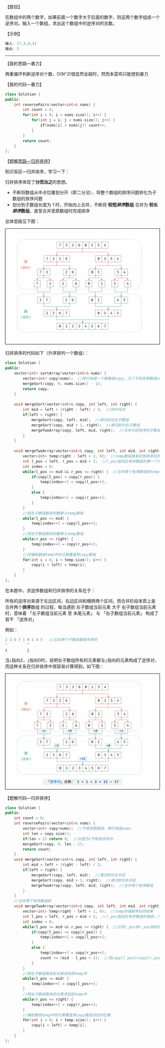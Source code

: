 【题目】

在数组中的两个数字，如果前面一个数字大于后面的数字，则这两个数字组成一个逆序对。输入一个数组，求出这个数组中的逆序对的总数。

【示例】

```c++
输入: [7,5,6,4]
输出: 5
```

---

【我的思路—暴力】

两重循环判断逆序对个数，O(N^2)很显然会超时，然而本菜鸡只能想到暴力

【我的代码—暴力】

```c++
class Solution {
public:
    int reversePairs(vector<int>& nums) {
        int count = 0;
        for(int i = 0; i < nums.size(); i++) {
            for(int j = i; j < nums.size(); j++) {
                if(nums[i] > nums[j]) count++; 
            }
        }
        return count;
    }
};
```

【[题解思路—归并排序](https://leetcode-cn.com/problems/shu-zu-zhong-de-ni-xu-dui-lcof/solution/jian-zhi-offer-51-shu-zu-zhong-de-ni-xu-pvn2h/)】

知识盲区—归并排序，学习一下：

归并排序体现了**分而治之**的思想。

* 不断将数组从中点位置划分开（即二分法），将整个数组的排序问题转化为子数组的排序问题
* 划分到子数组长度为 1 时，开始向上合并，不断将 **较短*排序*数组** 合并为 **较长*排序*数组**，直至合并至原数组时完成排序

总体思路见下图：

![](https://github.com/Yorkzhang19961122/LeetCodeNotebook/blob/main/%E5%89%91%E6%8C%87Offer/%E5%89%91%E6%8C%87Offer51.%E6%95%B0%E7%BB%84%E4%B8%AD%E7%9A%84%E9%80%86%E5%BA%8F%E5%AF%B9_H/02.png)

归并排序的代码如下（升序排列一个数组）：

```c++
class Solution {
public:
    vector<int> sortArray(vector<int>& nums) {
        vector<int> copy(nums);  //拷贝构造一个新数组copy，为了不改变原数组nums
        mergeSort(copy, 0, nums.size() - 1);
        return copy;
    }

    void mergeSort(vector<int>& copy, int left, int right) {
        int mid = left + (right - left) / 2;  //找中间点
        if(left < right) {
            mergeSort(copy, left, mid);  //递归划分左子数组
            mergeSort(copy, mid + 1, right);  //递归划分右子数组
            mergeTwoArray(copy, left, mid, right);  //合并已经排序的子数组
        }
    }

    void mergeTwoArray(vector<int>& copy, int left, int mid, int right) {
        vector<int> temp(right - left + 1, 0);  //temp数组用来存放排序后的结果
        int l_pos = left, r_pos = mid + 1;  //l_pos指向左有序数组的第一个元素，r_pos指向右有序数组的第一个元素
        int index = 0;
        while(l_pos <= mid && r_pos <= right) {  //合并两个有序数组到temp中
            if(copy[l_pos] < copy[r_pos]) {
                temp[index++] = copy[l_pos++];
            }
            else {
                temp[index++] = copy[r_pos++];
            }
        }
        //把左子数组剩余的数移入temp数组
        while(l_pos <= mid) {
            temp[index++] = copy[l_pos++];
        }
        //把右子数组剩余的数移入temp数组
        while(r_pos <= right) {
            temp[index++] = copy[r_pos++];
        }
        //将辅助数组temp中的元素覆盖原copy数组
        for(int i = 0; i < temp.size(); i++) {
            copy[i + left] = temp[i];
        }
    }
};
```

在本题中，求逆序数组和归并排序的关系在于：

所有的逆序对来源于左边区间，右边区间和横跨两个区间，而合并阶段本质上是 合并两个**排序**数组 的过程，每当遇到 左子数组当前元素 大于 右子数组当前元素 时，意味着 「左子数组当前元素 至 末尾元素」 与 「右子数组当前元素」 构成了若干 「逆序对」

例如：

```  C++ 
2 3 6 7 | 0 1 4 5   //左右两个子数组都是有序的
^         ^
i         j
```

当`i`指向2，`j`指向0时，说明左子数组所有的元素都与`j`指向的元素构成了逆序对，而这种关系在归并排序中很容易计算得到，如下图：

![](https://github.com/Yorkzhang19961122/LeetCodeNotebook/blob/main/%E5%89%91%E6%8C%87Offer/%E5%89%91%E6%8C%87Offer51.%E6%95%B0%E7%BB%84%E4%B8%AD%E7%9A%84%E9%80%86%E5%BA%8F%E5%AF%B9_H/01.png)

【题解代码—归并排序】

```C++
class Solution {
public:
    int count = 0;
    int reversePairs(vector<int>& nums) {
        vector<int> copy(nums);  //不修改原数组，拷贝构造nums
        int len = copy.size();
        if(len < 2) return 0;  //长度为2不构成逆序对
        mergeSort(copy, 0, len - 1);
        return count;
    }
    void mergeSort(vector<int>& copy, int left, int right) {
        int mid = left + (right - left) / 2;
        if(left < right) {
            mergeSort(copy, left, mid);  //递归划分左半区
            mergeSort(copy, mid + 1, right);  //递归划分右半区
            mergeTwoArray(copy, left, mid, right);  //合并两个有序数组
        }
    }
    //合并两个有序数组到
    void mergeTwoArray(vector<int>& copy, int left, int mid, int right) {
        vector<int> temp(right - left + 1, 0);  //temp存储排序后的结果
        int l_pos = left, r_pos = mid + 1;  //l_pos指向左有序数组的首部，r_pos指向右有序数组的首部
        int index = 0;
        while(l_pos <= mid && r_pos <= right) {  //比较l_pos和r_pos指向的元素值大小
            if(copy[l_pos] <= copy[r_pos]) {
                temp[index++] = copy[l_pos++];  
            }
            else {  
                temp[index++] = copy[r_pos++];
                count += (mid - l_pos + 1);  //若copy[l_pos]>copy[r_pos]，则l_pos到mid之间的元素都和r_pos位置的元素形成逆序对，统计逆序对数量count
            }
        }
        //把左子数组剩余的元素添加到temp中
        while(l_pos <= mid) {
            temp[index++] = copy[l_pos++];
        }
        //把右子数组剩余的元素添加到temp中
        while(r_pos <= right) {
            temp[index++] = copy[r_pos++];
        }
        //辅助数组temp中的元素覆盖原copy数组对应的位置
        for(int i = 0; i < temp.size(); i++) {
            copy[i + left] = temp[i];
        }
    }
};
```

